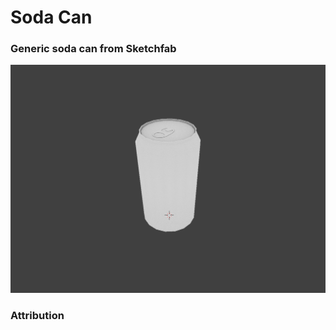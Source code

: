 # Soda Can

### Generic soda can from Sketchfab

![Object image preview](thumbnail.png)

### Attribution
```
```